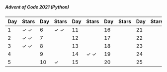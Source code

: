 ##### Advent of Code 2021 (Python)
| Day | Stars | Day | Stars | Day | Stars | Day | Stars | Day | Stars |
|-----|-------|-----|-------|-----|-------|-----|-------|-----|-------|
|    1| ✓ ✓ |    6| ✓ ✓ |   11|     |   16|     |   21|     |
|    2| ✓ ✓ |    7|     |   12|     |   17|     |   22|     |
|    3| ✓ ✓ |    8|     |   13|     |   18|     |   23|     |
|    4|     |    9|     |   14| ✓ ✓ |   19|     |   24|     |
|    5|     |   10| ✓   |   15|     |   20|     |   25|     |
